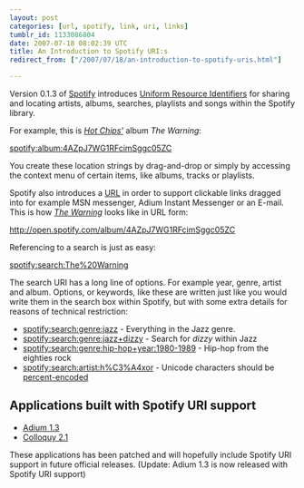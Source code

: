 ```yaml
---
layout: post
categories: [url, spotify, link, uri, links]
tumblr_id: 1133086804  
date: 2007-07-18 08:02:39 UTC
title: An Introduction to Spotify URI:s
redirect_from: ["/2007/07/18/an-introduction-to-spotify-uris.html"]

---
```


Version 0.1.3 of <a href="http://spotify.com/">Spotify</a> introduces <a href="http://en.wikipedia.org/wiki/Uniform_Resource_Identifier">Uniform Resource Identifiers</a> for sharing and locating artists, albums, searches, playlists and songs within the Spotify library.

For example, this is <em><a href="spotify:artist:37uLId6Z5ZXCx19vuruvv5">Hot Chips'</a></em> album <em>The Warning</em>:

<p class="big"><a href="spotify:album:4AZpJ7WG1RFcimSggc05ZC">spotify:album:4AZpJ7WG1RFcimSggc05ZC</a></p>

You create these location strings by drag-and-drop or simply by accessing the context menu of certain items, like albums, tracks or playlists.

Spotify also introduces a <a href="http://en.wikipedia.org/wiki/Uniform_Resource_Locator">URL</a> in order to support clickable links dragged into for example MSN messenger, Adium Instant Messenger or an E-mail. This is how <em><a href="spotify:album:4AZpJ7WG1RFcimSggc05ZC">The Warning</a></em> looks like in URL form:

<p class="medium"><a href="http://open.spotify.com/album/4AZpJ7WG1RFcimSggc05ZC">http://open.spotify.com/album/4AZpJ7WG1RFcimSggc05ZC</a></p>

Referencing to a search is just as easy:

<p class="big"><a href="spotify:search:The%20Warning">spotify:search:The%20Warning</a></p>

The search URI has a long line of options. For example year, genre, artist and album. Options, or keywords, like these are written just like you would write them in the search box within Spotify, but with some extra details for reasons of technical restriction:

<ul>
<li><a href="spotify:search:genre:jazz">spotify:search:genre:jazz</a> - Everything in the Jazz genre.</li>
<li><a href="spotify:search:genre:jazz+dizzy">spotify:search:genre:jazz+dizzy</a> - Search for <em>dizzy</em> within Jazz</li>
<li><a href="spotify:search:genre:hip-hop+year:1980-1989">spotify:search:genre:hip-hop+year:1980-1989</a> - Hip-hop from the eighties rock</li>
<li><a href="spotify:search:artist:h%C3%A4xor">spotify:search:artist:h%C3%A4xor</a> - Unicode characters should be <a href="http://en.wikipedia.org/wiki/Percent-encoding">percent-encoded</a></li>
</ul>

<h2>Applications built with Spotify URI support</h2>
<ul>
<li><a href="http://adiumx.com/">Adium 1.3</a></li>
<li><a href="http://hunch.se/stuff/Colloquy-2.1-r3777-spotify.zip">Colloquy 2.1</a></li>
</ul>
These applications has been patched and will hopefully include Spotify URI support in future official releases. (Update: Adium 1.3 is now released with Spotify URI support)
